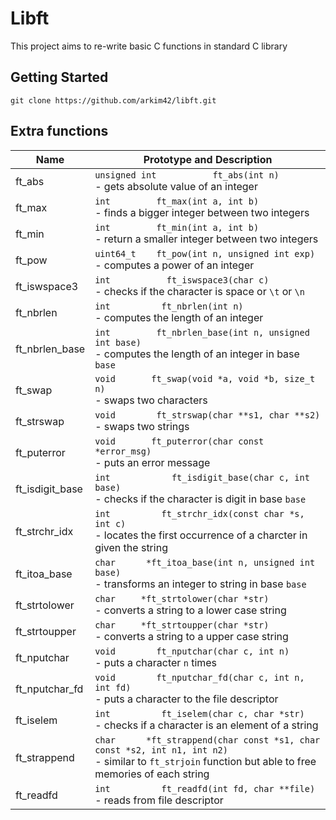 # Libft 

This project aims to re-write basic C functions in standard C library

## Getting Started
```
git clone https://github.com/arkim42/libft.git
```

## Extra functions
| Name | Prototype and Description |
| ----- | ----------|
| ft_abs | `unsigned int		   ft_abs(int n)` <br> - gets absolute value of an integer |
| ft_max | `int			ft_max(int a, int b)` <br> - finds a bigger integer between two integers |
| ft_min | `int			ft_min(int a, int b)` <br> - return a smaller integer between two integers |
| ft_pow | `uint64_t	ft_pow(int n, unsigned int exp)` <br> - computes a power of an integer |
| ft_iswspace3 | `int			ft_iswspace3(char c)` <br> - checks if the character is space or `\t` or `\n` |
| ft_nbrlen | `int			ft_nbrlen(int n)` <br> - computes the length of an integer |
| ft_nbrlen_base | `int			ft_nbrlen_base(int n, unsigned int base)` <br> - computes the length of an integer in base `base` |
| ft_swap | `void		ft_swap(void *a, void *b, size_t n)` <br> - swaps two characters |
| ft_strswap | `void		ft_strswap(char **s1, char **s2)` <br> - swaps two strings |
| ft_puterror | `void		ft_puterror(char const *error_msg)` <br> - puts an error message |
| ft_isdigit_base | `int			ft_isdigit_base(char c, int base)` <br> - checks if the character is digit in base `base` |
| ft_strchr_idx | `int			ft_strchr_idx(const char *s, int c)` <br> - locates the first occurrence of a charcter in given the string |
| ft_itoa_base | `char		*ft_itoa_base(int n, unsigned int base)` <br> - transforms an integer to string in base `base` |
| ft_strtolower | `char		*ft_strtolower(char *str)` <br> - converts a string to a lower case string |
| ft_strtoupper | `char		*ft_strtoupper(char *str)` <br> - converts a string to a upper case string |
| ft_nputchar| `void		ft_nputchar(char c, int n)` <br> - puts a character `n` times |
| ft_nputchar_fd | `void		ft_nputchar_fd(char c, int n, int fd)` <br> - puts a character to the file descriptor |
| ft_iselem | `int			ft_iselem(char c, char *str)` <br> - checks if a character is an element of a string |
| ft_strappend | `char		*ft_strappend(char const *s1, char const *s2, int n1, int n2)` <br> - similar to `ft_strjoin` function but able to free memories of each string |
| ft_readfd | `int			ft_readfd(int fd, char **file)` <br> - reads from file descriptor |
